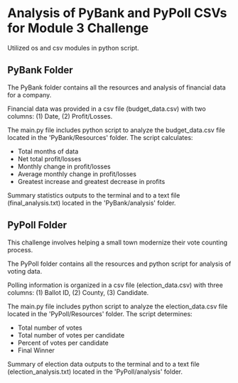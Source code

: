 # Analysis of PyBank and PyPoll CSVs for Module 3 Challenge

Utilized os and csv modules in python script.

## PyBank Folder

The PyBank folder contains all the resources and analysis of financial data for a company.

Financial data was provided in a csv file (budget_data.csv) with two columns: (1) Date, (2) Profit/Losses.

The main.py file includes python script to analyze the budget_data.csv file located in the 'PyBank/Resources' folder.
The script calculates:
  - Total months of data
  - Net total profit/losses
  - Monthly change in profit/losses
  - Average monthly change in profit/losses
  - Greatest increase and greatest decrease in profits

Summary statistics outputs to the terminal and to a text file (final_analysis.txt) located in the 'PyBank/analysis' folder.


## PyPoll Folder

This challenge involves helping a small town modernize their vote counting process. 

The PyPoll folder contains all the resources and python script for analysis of voting data.

Polling information is organized in a csv file (election_data.csv) with three columns: (1) Ballot ID, (2) County, (3) Candidate.

The main.py file includes python script to analyze the election_data.csv file located in the 'PyPoll/Resources' folder.
The script determines:
  - Total number of votes
  - Total number of votes per candidate
  - Percent of votes per candidate
  - Final Winner

Summary of election data outputs to the terminal and to a text file (election_analysis.txt) located in the 'PyPoll/analysis' folder.




